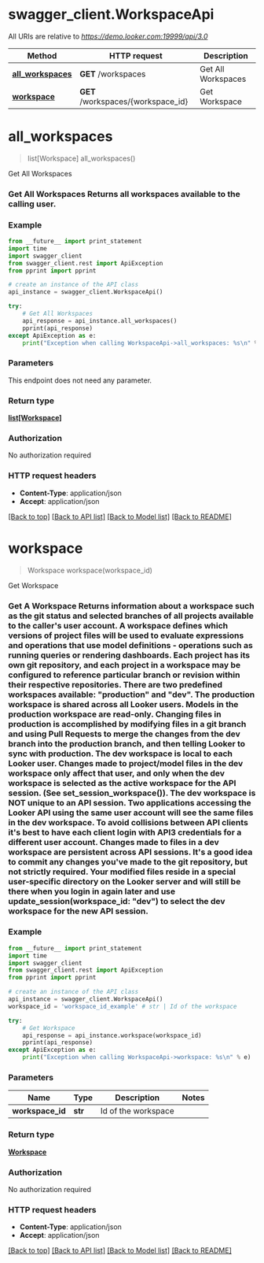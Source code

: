 # swagger_client.WorkspaceApi

All URIs are relative to *https://demo.looker.com:19999/api/3.0*

Method | HTTP request | Description
------------- | ------------- | -------------
[**all_workspaces**](WorkspaceApi.md#all_workspaces) | **GET** /workspaces | Get All Workspaces
[**workspace**](WorkspaceApi.md#workspace) | **GET** /workspaces/{workspace_id} | Get Workspace


# **all_workspaces**
> list[Workspace] all_workspaces()

Get All Workspaces

### Get All Workspaces  Returns all workspaces available to the calling user. 

### Example 
```python
from __future__ import print_statement
import time
import swagger_client
from swagger_client.rest import ApiException
from pprint import pprint

# create an instance of the API class
api_instance = swagger_client.WorkspaceApi()

try: 
    # Get All Workspaces
    api_response = api_instance.all_workspaces()
    pprint(api_response)
except ApiException as e:
    print("Exception when calling WorkspaceApi->all_workspaces: %s\n" % e)
```

### Parameters
This endpoint does not need any parameter.

### Return type

[**list[Workspace]**](Workspace.md)

### Authorization

No authorization required

### HTTP request headers

 - **Content-Type**: application/json
 - **Accept**: application/json

[[Back to top]](#) [[Back to API list]](../README.md#documentation-for-api-endpoints) [[Back to Model list]](../README.md#documentation-for-models) [[Back to README]](../README.md)

# **workspace**
> Workspace workspace(workspace_id)

Get Workspace

### Get A Workspace  Returns information about a workspace such as the git status and selected branches of all projects available to the caller's user account.  A workspace defines which versions of project files will be used to evaluate expressions and operations that use model definitions - operations such as running queries or rendering dashboards. Each project has its own git repository, and each project in a workspace may be configured to reference particular branch or revision within their respective repositories.  There are two predefined workspaces available: \"production\" and \"dev\".  The production workspace is shared across all Looker users. Models in the production workspace are read-only. Changing files in production is accomplished by modifying files in a git branch and using Pull Requests to merge the changes from the dev branch into the production branch, and then telling Looker to sync with production.  The dev workspace is local to each Looker user. Changes made to project/model files in the dev workspace only affect that user, and only when the dev workspace is selected as the active workspace for the API session. (See set_session_workspace()).  The dev workspace is NOT unique to an API session. Two applications accessing the Looker API using the same user account will see the same files in the dev workspace. To avoid collisions between API clients it's best to have each client login with API3 credentials for a different user account.  Changes made to files in a dev workspace are persistent across API sessions. It's a good idea to commit any changes you've made to the git repository, but not strictly required. Your modified files reside in a special user-specific directory on the Looker server and will still be there when you login in again later and use update_session(workspace_id: \"dev\") to select the dev workspace for the new API session. 

### Example 
```python
from __future__ import print_statement
import time
import swagger_client
from swagger_client.rest import ApiException
from pprint import pprint

# create an instance of the API class
api_instance = swagger_client.WorkspaceApi()
workspace_id = 'workspace_id_example' # str | Id of the workspace 

try: 
    # Get Workspace
    api_response = api_instance.workspace(workspace_id)
    pprint(api_response)
except ApiException as e:
    print("Exception when calling WorkspaceApi->workspace: %s\n" % e)
```

### Parameters

Name | Type | Description  | Notes
------------- | ------------- | ------------- | -------------
 **workspace_id** | **str**| Id of the workspace  | 

### Return type

[**Workspace**](Workspace.md)

### Authorization

No authorization required

### HTTP request headers

 - **Content-Type**: application/json
 - **Accept**: application/json

[[Back to top]](#) [[Back to API list]](../README.md#documentation-for-api-endpoints) [[Back to Model list]](../README.md#documentation-for-models) [[Back to README]](../README.md)

